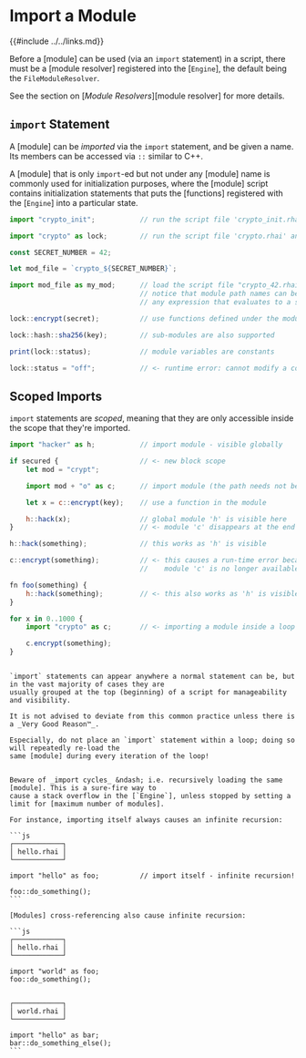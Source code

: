 Import a Module
===============

{{#include ../../links.md}}


Before a [module] can be used (via an `import` statement) in a script, there must be a
[module resolver] registered into the [`Engine`], the default being the `FileModuleResolver`.

See the section on [_Module Resolvers_][module resolver] for more details.


`import` Statement
-----------------

A [module] can be _imported_ via the `import` statement, and be given a name.
Its members can be accessed via `::` similar to C++.

A [module] that is only `import`-ed but not under any [module] name is commonly used for
initialization purposes, where the [module] script contains initialization statements that puts the
[functions] registered with the [`Engine`] into a particular state.

```js
import "crypto_init";           // run the script file 'crypto_init.rhai' without creating an imported module

import "crypto" as lock;        // run the script file 'crypto.rhai' and import it as a module named 'lock'

const SECRET_NUMBER = 42;

let mod_file = `crypto_${SECRET_NUMBER}`;

import mod_file as my_mod;      // load the script file "crypto_42.rhai" and import it as a module named 'my_mod'
                                // notice that module path names can be dynamically constructed!
                                // any expression that evaluates to a string is acceptable after the 'import' keyword

lock::encrypt(secret);          // use functions defined under the module via '::'

lock::hash::sha256(key);        // sub-modules are also supported

print(lock::status);            // module variables are constants

lock::status = "off";           // <- runtime error: cannot modify a constant
```


Scoped Imports
--------------

`import` statements are _scoped_, meaning that they are only accessible inside the scope that they're imported.

```js
import "hacker" as h;           // import module - visible globally

if secured {                    // <- new block scope
    let mod = "crypt";

    import mod + "o" as c;      // import module (the path needs not be a constant string)

    let x = c::encrypt(key);    // use a function in the module

    h::hack(x);                 // global module 'h' is visible here
}                               // <- module 'c' disappears at the end of the block scope

h::hack(something);             // this works as 'h' is visible

c::encrypt(something);          // <- this causes a run-time error because
                                //    module 'c' is no longer available!

fn foo(something) {
    h::hack(something);         // <- this also works as 'h' is visible
}

for x in 0..1000 {
    import "crypto" as c;       // <- importing a module inside a loop is a Very Bad Idea™

    c.encrypt(something);
}
```

~~~admonish note "Place `import` statements at the top"

`import` statements can appear anywhere a normal statement can be, but in the vast majority of cases they are
usually grouped at the top (beginning) of a script for manageability and visibility.

It is not advised to deviate from this common practice unless there is a _Very Good Reason™_.

Especially, do not place an `import` statement within a loop; doing so will repeatedly re-load the
same [module] during every iteration of the loop!
~~~

~~~admonish danger "Recursive imports"

Beware of _import cycles_ &ndash; i.e. recursively loading the same [module]. This is a sure-fire way to
cause a stack overflow in the [`Engine`], unless stopped by setting a limit for [maximum number of modules].

For instance, importing itself always causes an infinite recursion:

```js
┌────────────┐
│ hello.rhai │
└────────────┘

import "hello" as foo;          // import itself - infinite recursion!

foo::do_something();
```

[Modules] cross-referencing also cause infinite recursion:

```js
┌────────────┐
│ hello.rhai │
└────────────┘

import "world" as foo;
foo::do_something();


┌────────────┐
│ world.rhai │
└────────────┘

import "hello" as bar;
bar::do_something_else();
```
~~~
